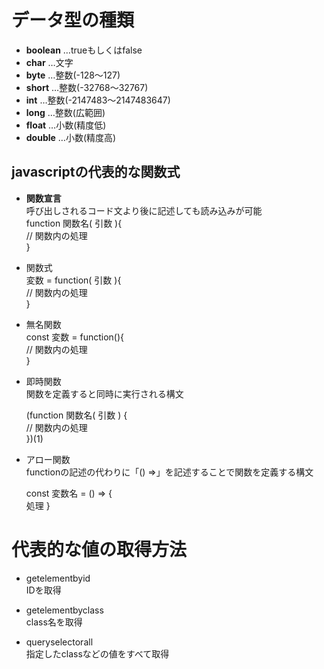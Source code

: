 # データ型の種類
- **boolean** …trueもしくはfalse 
- **char** …文字
- **byte** …整数(-128～127)
- **short** …整数(-32768～32767)
- **int** …整数(-2147483～2147483647)
- **long** …整数(広範囲)
- **float** …小数(精度低)
- **double** …小数(精度高)


## javascriptの代表的な関数式

- **関数宣言**<br>
  呼び出しされるコード文より後に記述しても読み込みが可能  
function 関数名( 引数 ){<br>
  // 関数内の処理<br>
}

- 関数式<br>
  変数 = function( 引数 ){<br>
    // 関数内の処理<br>
  }

- 無名関数<br>
  const 変数 = function(){<br>
    // 関数内の処理<br>
  }

- 即時関数<br>
  関数を定義すると同時に実行される構文<br>
  
  (function 関数名( 引数 ) {<br>
   // 関数内の処理 <br>
  })(1)

- アロー関数<br>
  functionの記述の代わりに「() =>」を記述することで関数を定義する構文<br>

  const 変数名 = () => {<br>
  処理
  }


# 代表的な値の取得方法

- getelementbyid<br>
  IDを取得
  
- getelementbyclass<br>
  class名を取得
  
- queryselectorall<br>
  指定したclassなどの値をすべて取得
